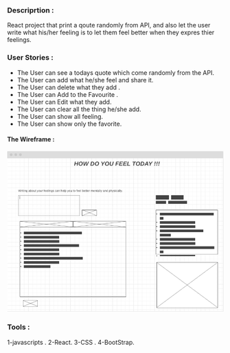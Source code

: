 ### Descriprtion :
React project that print a qoute randomly from API, and also let the user write what his/her feeling is to let them feel better when they expres thier feelings.

### User Stories :
- The User can see a todays quote which come randomly from the API.
- The User can add what he/she feel and share it.
- The User can delete what they add .
- The User can Add to the Favourite .
- The User can Edit what they add.
- The User can clear all the thing he/she add.
- The User can show all feeling.
- The User can show only the favorite.

#### The Wireframe :
![Wireframe](wireframe.png)

### Tools :
1-javascripts .
2-React.
3-CSS .
4-BootStrap.

